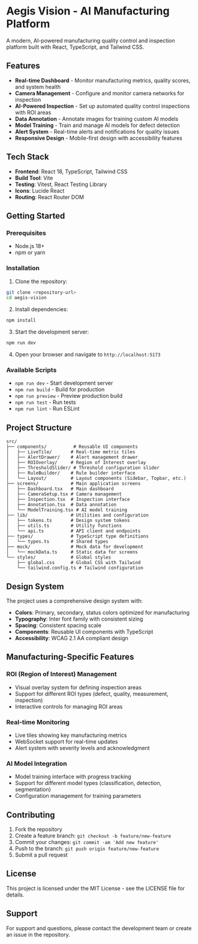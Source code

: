 # Aegis Vision - AI Manufacturing Platform

A modern, AI-powered manufacturing quality control and inspection platform built with React, TypeScript, and Tailwind CSS.

## Features

- **Real-time Dashboard** - Monitor manufacturing metrics, quality scores, and system health
- **Camera Management** - Configure and monitor camera networks for inspection
- **AI-Powered Inspection** - Set up automated quality control inspections with ROI areas
- **Data Annotation** - Annotate images for training custom AI models
- **Model Training** - Train and manage AI models for defect detection
- **Alert System** - Real-time alerts and notifications for quality issues
- **Responsive Design** - Mobile-first design with accessibility features

## Tech Stack

- **Frontend**: React 18, TypeScript, Tailwind CSS
- **Build Tool**: Vite
- **Testing**: Vitest, React Testing Library
- **Icons**: Lucide React
- **Routing**: React Router DOM

## Getting Started

### Prerequisites

- Node.js 18+ 
- npm or yarn

### Installation

1. Clone the repository:
```bash
git clone <repository-url>
cd aegis-vision
```

2. Install dependencies:
```bash
npm install
```

3. Start the development server:
```bash
npm run dev
```

4. Open your browser and navigate to `http://localhost:5173`

### Available Scripts

- `npm run dev` - Start development server
- `npm run build` - Build for production
- `npm run preview` - Preview production build
- `npm run test` - Run tests
- `npm run lint` - Run ESLint

## Project Structure

```
src/
├── components/          # Reusable UI components
│   ├── LiveTile/       # Real-time metric tiles
│   ├── AlertDrawer/    # Alert management drawer
│   ├── ROIOverlay/     # Region of Interest overlay
│   ├── ThresholdSlider/ # Threshold configuration slider
│   ├── RuleBuilder/    # Rule builder interface
│   └── Layout/         # Layout components (Sidebar, Topbar, etc.)
├── screens/            # Main application screens
│   ├── Dashboard.tsx   # Main dashboard
│   ├── CameraSetup.tsx # Camera management
│   ├── Inspection.tsx  # Inspection interface
│   ├── Annotation.tsx  # Data annotation
│   └── ModelTraining.tsx # AI model training
├── lib/                # Utilities and configuration
│   ├── tokens.ts       # Design system tokens
│   ├── utils.ts        # Utility functions
│   └── api.ts          # API client and endpoints
├── types/              # TypeScript type definitions
│   └── types.ts        # Shared types
├── mock/               # Mock data for development
│   └── mockData.ts     # Static data for screens
└── styles/             # Global styles
    ├── global.css      # Global CSS with Tailwind
    └── tailwind.config.ts # Tailwind configuration
```

## Design System

The project uses a comprehensive design system with:

- **Colors**: Primary, secondary, status colors optimized for manufacturing
- **Typography**: Inter font family with consistent sizing
- **Spacing**: Consistent spacing scale
- **Components**: Reusable UI components with TypeScript
- **Accessibility**: WCAG 2.1 AA compliant design

## Manufacturing-Specific Features

### ROI (Region of Interest) Management
- Visual overlay system for defining inspection areas
- Support for different ROI types (defect, quality, measurement, inspection)
- Interactive controls for managing ROI areas

### Real-time Monitoring
- Live tiles showing key manufacturing metrics
- WebSocket support for real-time updates
- Alert system with severity levels and acknowledgment

### AI Model Integration
- Model training interface with progress tracking
- Support for different model types (classification, detection, segmentation)
- Configuration management for training parameters

## Contributing

1. Fork the repository
2. Create a feature branch: `git checkout -b feature/new-feature`
3. Commit your changes: `git commit -am 'Add new feature'`
4. Push to the branch: `git push origin feature/new-feature`
5. Submit a pull request

## License

This project is licensed under the MIT License - see the LICENSE file for details.

## Support

For support and questions, please contact the development team or create an issue in the repository.
